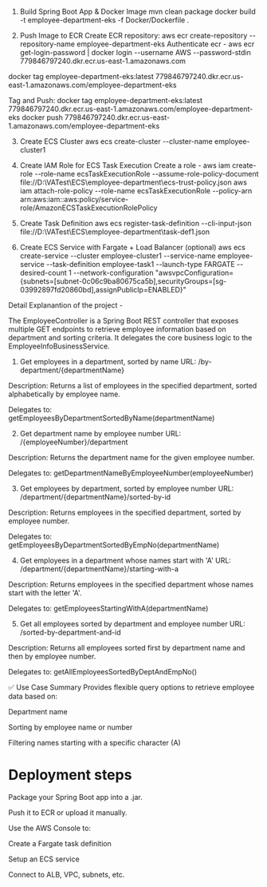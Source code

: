 
  1. Build Spring Boot App & Docker Image
mvn clean package
docker build -t employee-department-eks -f Docker/Dockerfile .

2. Push Image to ECR
Create ECR repository:
aws ecr create-repository --repository-name employee-department-eks
Authenticate ecr -
aws ecr get-login-password | docker login --username AWS --password-stdin 779846797240.dkr.ecr.us-east-1.amazonaws.com

docker tag employee-department-eks:latest 779846797240.dkr.ecr.us-east-1.amazonaws.com/employee-department-eks

Tag and Push:
docker tag employee-department-eks:latest 779846797240.dkr.ecr.us-east-1.amazonaws.com/employee-department-eks
docker push 779846797240.dkr.ecr.us-east-1.amazonaws.com/employee-department-eks

3. Create ECS Cluster
aws ecs create-cluster --cluster-name employee-cluster1

 4. Create IAM Role for ECS Task Execution
Create a role -
aws iam create-role  --role-name ecsTaskExecutionRole --assume-role-policy-document file://D:\VATest\ECS\employee-department\ecs-trust-policy.json
aws iam attach-role-policy --role-name ecsTaskExecutionRole --policy-arn arn:aws:iam::aws:policy/service-role/AmazonECSTaskExecutionRolePolicy

5. Create Task Definition
aws ecs register-task-definition --cli-input-json file://D:\VATest\ECS\employee-department\task-def1.json

6. Create ECS Service with Fargate + Load Balancer (optional)
aws ecs create-service --cluster employee-cluster1 --service-name employee-service --task-definition employee-task1 --launch-type FARGATE --desired-count 1 --network-configuration "awsvpcConfiguration={subnets=[subnet-0c06c9ba80675ca5b],securityGroups=[sg-03992897fd20860bd],assignPublicIp=ENABLED}"


Detail Explanantion of the project -

The EmployeeController is a Spring Boot REST controller that exposes multiple GET endpoints to retrieve employee information based on department and sorting criteria. It delegates the core business logic to the EmployeeInfoBusinessService.

1. Get employees in a department, sorted by name
URL: /by-department/{departmentName}

Description: Returns a list of employees in the specified department, sorted alphabetically by employee name.

Delegates to: getEmployeesByDepartmentSortedByName(departmentName)

2. Get department name by employee number
URL: /{employeeNumber}/department

Description: Returns the department name for the given employee number.

Delegates to: getDepartmentNameByEmployeeNumber(employeeNumber)

3. Get employees by department, sorted by employee number
URL: /department/{departmentName}/sorted-by-id

Description: Returns employees in the specified department, sorted by employee number.

Delegates to: getEmployeesByDepartmentSortedByEmpNo(departmentName)

4. Get employees in a department whose names start with 'A'
URL: /department/{departmentName}/starting-with-a

Description: Returns employees in the specified department whose names start with the letter 'A'.

Delegates to: getEmployeesStartingWithA(departmentName)

5. Get all employees sorted by department and employee number
URL: /sorted-by-department-and-id

Description: Returns all employees sorted first by department name and then by employee number.

Delegates to: getAllEmployeesSortedByDeptAndEmpNo()

✅ Use Case Summary
Provides flexible query options to retrieve employee data based on:

Department name

Sorting by employee name or number

Filtering names starting with a specific character (A)



Deployment steps 
================
Package your Spring Boot app into a .jar.

Push it to ECR or upload it manually.

Use the AWS Console to:

Create a Fargate task definition

Setup an ECS service

Connect to ALB, VPC, subnets, etc.

